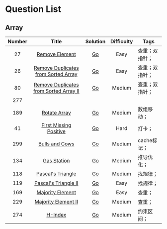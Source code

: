 # Question List

## Array

| Number | Title | Solution | Difficulty | Tags |
|  :--:  | :--:  |   :--:   |    :--:    |    ----    |
| 27  | [Remove Element](https://leetcode-cn.com/problems/remove-element/) |   [Go](./array/0027.Remove-Element.md)   |   Easy        | 查重；双指针； |
| 26  | [Remove Duplicates from Sorted Array](https://leetcode-cn.com/problems/remove-duplicates-from-sorted-array/) | [Go](.\array\0026.Remove-Duplicates.md) |   Easy        | 查重；双指针； |
|  80 | [Remove Duplicates from Sorted Array II](https://leetcode-cn.com/problems/remove-duplicates-from-sorted-array-ii/) | [Go](.\array\0080.Remove-Duplicates-from-Sorted-Array-II.md) |   Medium        | 查重；双指针； |
|  277 |   |          |         |         |
|  189 | [Rotate Array](https://leetcode-cn.com/problems/rotate-array/) |   [Go](./array/0189.Rotate-Array.md)   |   Medium        | 数组移动； |
|  41 | [First Missing Positive](https://leetcode-cn.com/problems/first-missing-positive/) | [Go](./array/0041.First-Missing-Positive.md) |   Hard        | 打卡； |
| 299 | [Bulls and Cows](https://leetcode-cn.com/problems/bulls-and-cows/) |[Go](./array/0299.Bulls-and-Cows.md)| Medium | cache标记； |
| 134 | [Gas Station](https://leetcode-cn.com/problems/gas-station/) |[Go](./array/0134.Gas-Station.md)| Medium | 推导优化； |
| 118 | [Pascal's Triangle](https://leetcode-cn.com/problems/pascals-triangle/) |[Go](./array/0118.Pascal's-Triangle.md)| Medium | 找规律； |
| 119 | [Pascal's Triangle II](https://leetcode-cn.com/problems/pascals-triangle-ii/) |[Go](./array/0119.Pascal's-Triangle-II.md)| Easy | 找规律； |
| 169 | [Majority Element](https://leetcode-cn.com/problems/majority-element/) |[Go](./array/0169.Majority-Element.md)| Easy | 查重； |
| 229 | [Majority Element II](https://leetcode-cn.com/problems/majority-element-ii/) |[Go](./array/0229.Majority-Element-II.md)| Medium | 查重； |
| 274 | [H-Index](https://leetcode-cn.com/problems/h-index/) |[Go](./array/H-Inder.md)| Medium | 约束区间； |


